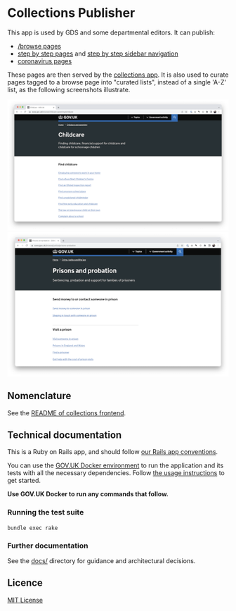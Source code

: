 # Collections Publisher

This app is used by GDS and some departmental editors. It can publish:

- [/browse pages](https://www.gov.uk/browse/births-deaths-marriages/register-offices)
- [step by step pages](https://www.gov.uk/learn-to-drive-a-car) and [step by step sidebar navigation](https://www.gov.uk/driving-eyesight-rules)
- [coronavirus pages](https://www.gov.uk/coronavirus)

These pages are then served by the [collections app](https://github.com/alphagov/collections). It is also used to curate pages tagged to a browse page into "curated lists", instead of a single 'A-Z' list, as the following screenshots illustrate.

![Screenshot of curated page](docs/screenshot-curated-childcare-topics.png)
![Screenshot of A-Z auto-generated list](docs/screenshot-a-z-prisons-topic.png)

## Nomenclature

See the [README of collections frontend](https://github.com/alphagov/collections).

## Technical documentation

This is a Ruby on Rails app, and should follow [our Rails app conventions](https://docs.publishing.service.gov.uk/manual/conventions-for-rails-applications.html).

You can use the [GOV.UK Docker environment](https://github.com/alphagov/govuk-docker) to run the application and its tests with all the necessary dependencies. Follow [the usage instructions](https://github.com/alphagov/govuk-docker#usage) to get started.

**Use GOV.UK Docker to run any commands that follow.**

### Running the test suite

```
bundle exec rake
```

### Further documentation

See the [docs/](docs/) directory for guidance and architectural decisions.

## Licence

[MIT License](LICENCE)
